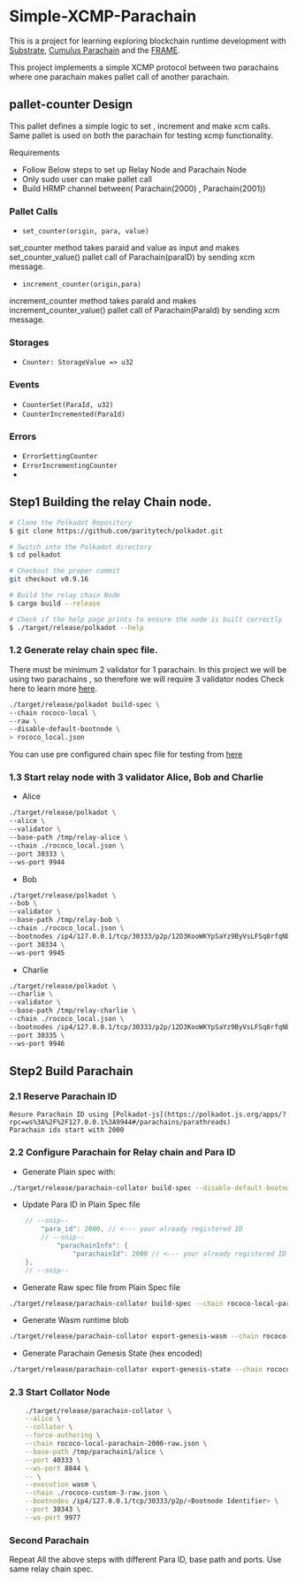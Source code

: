 # Simple-XCMP-Parachain

This is a  project for learning exploring blockchain runtime development with
[Substrate](https://substrate.dev/),  [Cumulus Parachain](https://github.com/paritytech/cumulus) and the
[FRAME](https://substrate.dev/docs/en/knowledgebase/runtime/frame).

This project implements a simple  XCMP protocol between two parachains where one parachain makes pallet call of another parachain.


## pallet-counter Design
This pallet defines a simple logic to set , increment and make xcm calls. Same pallet is used on both the parachain for testing xcmp functionality.

Requirements
- Follow Below steps to set up Relay Node and Parachain Node
- Only sudo user can make pallet call
- Build HRMP channel between( Parachain(2000) , Parachain(2001))

### Pallet Calls
- `set_counter(origin, para, value)`

set_counter method takes paraid and value as input and makes set_counter_value() pallet call of Parachain(paraID) by sending xcm message.

- `increment_counter(origin,para)`

increment_counter method takes paraId and makes increment_counter_value() pallet call of Parachain(ParaId) by sending xcm message.

### Storages
- `Counter: StorageValue => u32`

### Events
- `CounterSet(ParaId, u32)`
- `CounterIncremented(ParaId)`

### Errors
- `ErrorSettingCounter`
- `ErrorIncrementingCounter`
-
## Step1 Building the relay Chain node.

```sh
# Clone the Polkadot Repository
$ git clone https://github.com/paritytech/polkadot.git

# Switch into the Polkadot directory
$ cd polkadot

# Checkout the proper commit
git checkout v0.9.16

# Build the relay chain Node
$ cargo build --release

# Check if the help page prints to ensure the node is built correctly
$ ./target/release/polkadot --help

```

### 1.2 Generate relay chain spec file.
There must be minimum 2 validator for 1 parachain. In this project we will be using two parachains , so therefore we will require 3 validator nodes
Check here to learn more [here](https://docs.substrate.io/v3/runtime/chain-specs/).
```sh
./target/release/polkadot build-spec \
--chain rococo-local \
--raw \
--disable-default-bootnode \
> rococo_local.json
```

You can use pre configured chain spec file for testing from [here]()

### 1.3 Start relay node with 3 validator Alice, Bob and Charlie
- Alice
```sh
./target/release/polkadot \
--alice \
--validator \
--base-path /tmp/relay-alice \
--chain ./rococo_local.json \
--port 30333 \
--ws-port 9944
```

- Bob
```sh
./target/release/polkadot \
--bob \
--validator \
--base-path /tmp/relay-bob \
--chain ./rococo_local.json \
--bootnodes /ip4/127.0.0.1/tcp/30333/p2p/12D3KooWKYpSaYz9ByVsLFSq8rfqNbP5Zbad4i6FBT8MKuFd1Ez7 \
--port 30334 \
--ws-port 9945
```

- Charlie
```sh
./target/release/polkadot \
--charlie \
--validator \
--base-path /tmp/relay-charlie \
--chain ./rococo_local.json \
--bootnodes /ip4/127.0.0.1/tcp/30333/p2p/12D3KooWKYpSaYz9ByVsLFSq8rfqNbP5Zbad4i6FBT8MKuFd1Ez7 \
--port 30335 \
--ws-port 9946

```

## Step2 Build Parachain

### 2.1 Reserve Parachain ID
	Resure Parachain ID using [Polkadot-js](https://polkadot.js.org/apps/?rpc=ws%3A%2F%2F127.0.0.1%3A9944#/parachains/parathreads)
	Parachain ids start with 2000

### 2.2 Configure Parachain for Relay chain and Para ID

- Generate Plain spec with:
```sh
./target/release/parachain-collator build-spec --disable-default-bootnode > rococo-local-parachain-plain.json
```

- Update Para ID in Plain Spec file
```rust
	// --snip--
		"para_id": 2000, // <--- your already registered ID
		// --snip--
			"parachainInfo": {
				"parachainId": 2000 // <--- your already registered ID
	},
	// --snip--
```

- Generate Raw spec file from Plain Spec file
```sh
./target/release/parachain-collator build-spec --chain rococo-local-parachain-plain.json --raw --disable-default-bootnode > rococo-local-parachain-2000-raw.json
```

- Generate Wasm runtime blob
```sh
./target/release/parachain-collator export-genesis-wasm --chain rococo-local-parachain-2000-raw.json > para-2000-wasm
```

- Generate Parachain Genesis State (hex encoded)
```sh
./target/release/parachain-collator export-genesis-state --chain rococo-local-parachain-2000-raw.json > para-2000-genesis
```

### 2.3 Start Collator Node
```sh
	./target/release/parachain-collator \
	--alice \
	--collator \
	--force-authoring \
	--chain rococo-local-parachain-2000-raw.json \
	--base-path /tmp/parachain1/alice \
	--port 40333 \
	--ws-port 8844 \
	-- \
	--execution wasm \
	--chain ./rococo-custom-3-raw.json \
	--bootnodes /ip4/127.0.0.1/tcp/30333/p2p/<Bootnode Identifier> \
	--port 30343 \
	--ws-port 9977
```

### Second Parachain
Repeat All the above steps with different Para ID, base path and ports. Use same relay chain spec.
